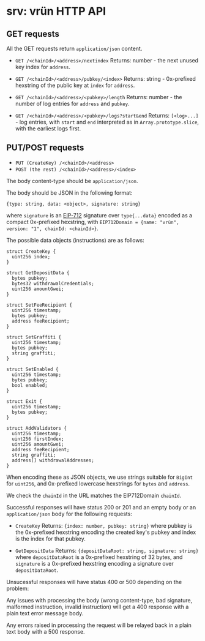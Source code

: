 # srv: vrün HTTP API

## GET requests

All the GET requests return `application/json` content.

- `GET /<chainId>/<address>/nextindex`
Returns: number - the next unused key index for `address`.

- `GET /<chainId>/<address>/pubkey/<index>`
Returns: string - 0x-prefixed hexstring of the public key at `index` for
`address`.

- `GET /<chainId>/<address>/<pubkey>/length`
Returns: number - the number of log entries for `address` and `pubkey`.

- `GET /<chainId>/<address>/<pubkey>/logs?start&end`
Returns: `[<log>...]` - log entries, with `start` and `end` interpreted as in
`Array.prototype.slice`, with the earliest logs first.

## PUT/POST requests

- `PUT (CreateKey) /<chainId>/<address>`
- `POST (the rest) /<chainId>/<address>/<index>`

The body content-type should be `application/json`.

The body should be JSON in the following format:
```
{type: string, data: <object>, signature: string}
```
where `signature` is an [EIP-712](https://eips.ethereum.org/EIPS/eip-712)
signature over `type{...data}` encoded as a compact 0x-prefixed hexstring, with
`EIP712Domain = {name: "vrün", version: "1", chainId: <chainId>}`.

The possible data objects (instructions) are as follows:

```
struct CreateKey {
  uint256 index;
}

struct GetDepositData {
  bytes pubkey;
  bytes32 withdrawalCredentials;
  uint256 amountGwei;
}

struct SetFeeRecipient {
  uint256 timestamp;
  bytes pubkey;
  address feeRecipient;
}

struct SetGraffiti {
  uint256 timestamp;
  bytes pubkey;
  string graffiti;
}

struct SetEnabled {
  uint256 timestamp;
  bytes pubkey;
  bool enabled;
}

struct Exit {
  uint256 timestamp;
  bytes pubkey;
}

struct AddValidators {
  uint256 timestamp;
  uint256 firstIndex;
  uint256 amountGwei;
  address feeRecipient;
  string graffiti;
  address[] withdrawalAddresses;
}
```

When encoding these as JSON objects, we use strings suitable for `BigInt` for
`uint256`, and 0x-prefixed lowercase hexstrings for `bytes` and `address`.

We check the `chainId` in the URL matches the EIP712Domain `chainId`.

Successful responses will have status 200 or 201 and an empty body or an
`application/json` body for the following requests:

- `CreateKey` Returns: `{index: number, pubkey: string}`
where pubkey is the 0x-prefixed hexstring encoding the created key's pubkey
and index is the index for that pubkey.

- `GetDepositData` Returns: `{depositDataRoot: string, signature: string}`
where `depositDataRoot` is a 0x-prefixed hexstring of 32 bytes, and
`signature` is a 0x-prefixed hexstring encoding a signature over
`depositDataRoot`.

Unsucessful responses will have status 400 or 500 depending on the problem:

Any issues with processing the body (wrong content-type, bad signature,
malformed instruction, invalid instruction) will get a 400 response with a
plain text error message body.

Any errors raised in processing the request will be relayed back in a plain
text body with a 500 response.
